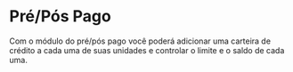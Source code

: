 # Pré/Pós Pago

Com o módulo do pré/pós pago você poderá adicionar uma carteira de crédito a cada uma de suas unidades e controlar o limite e o saldo de cada uma.